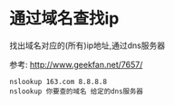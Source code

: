 # 通过域名查找ip

找出域名对应的(所有)ip地址,通过dns服务器

参考: http://www.geekfan.net/7657/

```
nslookup 163.com 8.8.8.8
nslookup 你要查的域名 给定的dns服务器
```